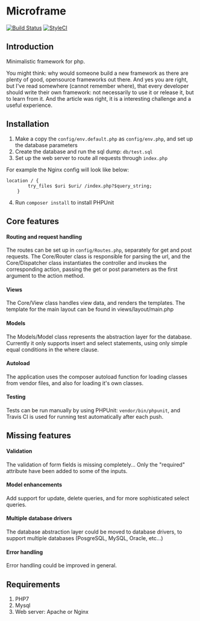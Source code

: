 # Microframe

[![Build Status](https://travis-ci.com/daniel-werner/microframe.svg?branch=master)](https://travis-ci.com/daniel-werner/microframe)
[![StyleCI](https://github.styleci.io/repos/161361417/shield?branch=master)](https://github.styleci.io/repos/161361417)
## Introduction 
Minimalistic framework for php.

You might think: why would someone build a new framework as there are plenty of good, opensource frameworks out there. And yes you are right, but I've read somewhere (cannot remember where), that every developer should write their own framework: not necessarily to use it or release it, but to learn from it. And the article was right, it is a interesting challenge and a useful experience.

## Installation
1. Make a copy the `config/env.default.php` as `config/env.php`, and set up the database parameters
2. Create the database and run the sql dump: `db/test.sql`
3. Set up the web server to route all requests through `index.php`

For example the Nginx config will look like below:
 ```
 location / {
         try_files $uri $uri/ /index.php?$query_string;
     }
 ```

4. Run `composer install` to install PHPUnit

## Core features
#### Routing and request handling
The routes can be set up in `config/Routes.php`, separately for get and post requests.
The Core/Router class is responsible for parsing the url, 
and the Core/Dispatcher class instantiates the controller and invokes the 
corresponding action, passing the get or post parameters as the first argument
to the action method.

#### Views
The Core/View class handles view data, and renders the templates.
The template for the main layout can be found in views/layout/main.php
 
#### Models
The Models/Model class represents the abstraction layer for the database.
Currently it only supports insert and select statements, using only simple equal
conditions in the where clause.

#### Autoload
The application uses the composer autoload function for loading classes 
from vendor files, and also for loading it's own classes.

#### Testing
Tests can be run manually by using PHPUnit: `vendor/bin/phpunit`, 
and Travis CI is used for running test automatically after each push.

## Missing features
#### Validation
The validation of form fields is missing completely... Only the "required" attribute have been
added to some of the inputs.
#### Model enhancements
Add support for update, delete queries, and for more sophisticated select queries.
#### Multiple database drivers
The database abstraction layer could be moved to database drivers, to support
multiple databases (PosgreSQL, MySQL, Oracle, etc...)
#### Error handling
Error handling could be improved in general.


## Requirements
1. PHP7
2. Mysql
3. Web server: Apache or Nginx
